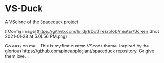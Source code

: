 # VS-Duck
A VSclone of the Spaceduck project


![Config image](https://github.com/lundjrl/DotFilez/blob/master/Screen Shot 2021-01-28 at 5.01.56 PM.png)

Go easy on me...
This is my first custom VScode theme. 
Inspired by the glorious https://github.com/pineapplegiant/spaceduck repository. 
Go give them love.
